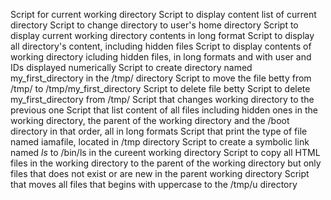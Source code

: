 Script for current working directory
Script to display content list of current directory
Script to change directory to user's home directory
Script to display current working directory contents in long format
Script to display all directory's content, including hidden files
Script to display contents of working directory icluding hidden files, in long formats and with user and IDs displayed numerically
Script to create directory named my_first_directory in the /tmp/ directory
Script to move the file betty from /tmp/ to /tmp/my_first_directory
Script to delete file betty
Script to delete my_first_directory from /tmp/
Script that changes working directory to the previous one
Script that list content of all files including hidden ones in the working directory, the parent of the working directory and the /boot directory in that order, all in long formats
Script that print the type of file named iamafile, located in /tmp directory
Script to create a symbolic link named _ls_ to /bin/ls in the cureent working directory
Script to copy all HTML files in the working directory to the parent of the working directory but only files that does not exist or are new in the parent working directory
Script that moves all files that begins with uppercase to the /tmp/u directory
